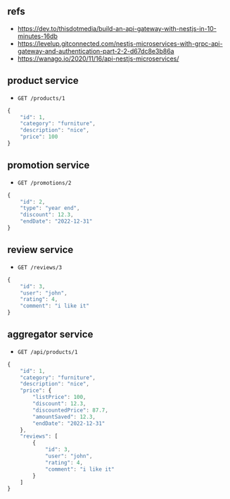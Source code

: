 ## refs
- https://dev.to/thisdotmedia/build-an-api-gateway-with-nestjs-in-10-minutes-16db
- https://levelup.gitconnected.com/nestjs-microservices-with-grpc-api-gateway-and-authentication-part-2-2-d67dc8e3b86a
- https://wanago.io/2020/11/16/api-nestjs-microservices/

## product service
- `GET /products/1`
```js
{
    "id": 1,
    "category": "furniture",
    "description": "nice",
    "price": 100
}
```

## promotion service
- `GET /promotions/2`
```js
{
    "id": 2,
    "type": "year end",
    "discount": 12.3,
    "endDate": "2022-12-31"
}
```

## review service
- `GET /reviews/3`
```js
{
    "id": 3,
    "user": "john",
    "rating": 4,
    "comment": "i like it"
}
```

## aggregator service
- `GET /api/products/1`
```js
{
    "id": 1,
    "category": "furniture",
    "description": "nice",
    "price": {
        "listPrice": 100,
        "discount": 12.3, 
        "discountedPrice": 87.7,
        "amountSaved": 12.3,
        "endDate": "2022-12-31"
    },
    "reviews": [
        {
            "id": 3,
            "user": "john",
            "rating": 4,
            "comment": "i like it"
        }
    ]
}
```